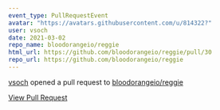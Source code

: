 ```yaml
---
event_type: PullRequestEvent
avatar: "https://avatars.githubusercontent.com/u/814322?"
user: vsoch
date: 2021-03-02
repo_name: bloodorangeio/reggie
html_url: https://github.com/bloodorangeio/reggie/pull/30
repo_url: https://github.com/bloodorangeio/reggie
---
```


<a href='https://github.com/vsoch' target='_blank'>vsoch</a> opened a pull request to <a href='https://github.com/bloodorangeio/reggie' target='_blank'>bloodorangeio/reggie</a>

<a href='https://github.com/bloodorangeio/reggie/pull/30' target='_blank'>View Pull Request</a>